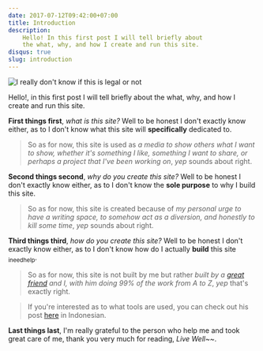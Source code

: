 ```yaml
---
date: 2017-07-12T09:42:00+07:00
title: Introduction
description:
    Hello! In this first post I will tell briefly about
    the what, why, and how I create and run this site.
disqus: true
slug: introduction
---
```

![I really don't know if this is legal or not](https://www.maciejratajski.com/sites/default/files/work/image/ratajski-this-is-an-image-of-a-setence.jpg)

Hello!, in this first post I will tell briefly about the what, why, and how I create and run this site.


__First things first__, *what is this site?* Well to be honest I don't exactly know either, as to I don't know what this site will **specifically** dedicated to.

> So as for now, this site is used as *a media to show others what I want to show, whether it's something I like, something I want to share, or perhaps a project that I've been working on*, *yep* sounds about right.


__Second things second__, *why do you create this site?* Well to be honest I don't exactly know either, as to I don't know the **sole purpose** to why I build this site.

> So as for now, this site is created because of *my personal urge to have a writing space, to somehow act as a diversion, and honestly to kill some time*, *yep* sounds about right.


__Third things third__, *how do you create this site?* Well to be honest I don't exactly know either, as to I don't know how do I actually **build** this site <sub>ineedhelp</sub>.

> So as for now, this site is not built by me but rather *built by a [great friend](https://laymonage.com/ "laymonage") and I, with him doing 99% of the work from A to Z*, *yep* that's exactly right.

> If you're interested as to what tools are used, you can check out his post [here](https://laymonage.com/mula/ "Mula (ID)") in Indonesian.


__Last things last__, I'm really grateful to the person who help me and took great care of me, thank you very much for reading, *Live Well\~~*.
